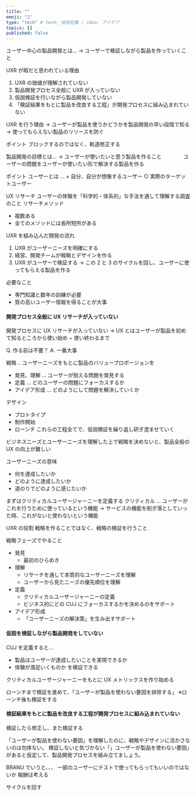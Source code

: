 ```yaml
---
title: ""
emoji: "📑"
type: "tech" # tech: 技術記事 / idea: アイデア
topics: []
published: false
---
```


ユーザー中心の製品開発とは...
→ ユーザーで検証しながら製品を作っていくこと

UXR が暇だと思われている理由

1. UXR の価値が理解されていない
2. 製品開発プロセス全般に UXR が入っていない
3. 仮説検証を行いながら製品開発していない
4. 「検証結果をもとに製品を改良する工程」が開発プロセスに組み込まれていない

UXR を行う理由
→ ユーザーが製品を使うかどうかを製品開発の早い段階で知る
→ 使ってもらえない製品のリリースを防ぐ

ポイント
ブロックするのではなく、軌道修正する

製品開発の目標とは...
→ ユーザーが使いたいと思う製品を作ること
　　　　ユーザーの問題をユーザーが使いたい形で解決する製品を作る

ポイント
ユーザーとは ...
× 自分、自分が想像するユーザー
○ 実際のターゲットユーザー

UX リサーチ
ユーザーの体験を「科学的・体系的」な手法を通して理解する調査のこと
リサーチメソッド

- 複数ある
- 全てのメソッドには長所短所がある

UXR を組み込んだ開発の流れ

1. UXR がユーザーニーズを明確にする
2. 経営、開発チームが戦略とデザインを作る
3. UXR がユーザーで検証する
   → この 2 と 3 のサイクルを回し、ユーザーに使ってもらえる製品を作る

必要なこと

- 専門知識と数年の訓練が必要
- 質の高いユーザー情報を得ることが大事

#### 開発プロセス全般に UX リサーチが入っていない

開発プロセスに UX リサーチが入っていない
→ UX とはユーザーが製品を初めて知るところから使い始め ~ 使い終わるまで

Q. 作る前は不要？
A. 一番大事

戦略 .. ユーザーニーズをもとに製品のバリュープロポージョンを

- 発見、理解 ... ユーザーが抱える問題を発見する
- 定義 ... どのユーザーの問題にフォーカスするか
- アイデア形成 ... どのようにして問題を解決していくか

デザイン

- プロトタイプ
- 制作開始
- ローンチ
  これらの工程全てで、仮説検証を繰り返し研ぎ澄ませていく

ビジネスニーズとユーザーニーズを理解した上で戦略を決めないと、製品全般の UX の向上が難しい

ユーザーニーズの意味

- 何を達成したいか
- どのように達成したいか
- 道のりでどのように感じたいか

まずはクリティカルユーザージャーニーを定義する
クリティカル ... ユーザーがこれを行うために使っているという機能
→ サービスの機能を削ぎ落としていった時、これがないと使わないという機能

UXR の役割
戦略を作ることではなく、戦略の検証を行うこと

戦略フェーズでやること

- 発見
  - 最初のひらめき
- 理解
  - リサーチを通して本質的なユーザーニーズを理解
  - ユーザーから見たニーズの優先順位を理解
- 定義
  - クリティカルユーザージャーニーの定義
  - ビジネス的にどの CUJ にフォーカスするかを決めるのをサポート
- アイデア形成
  - 「ユーザーニーズの解決策」を生み出すサポート

#### 仮説を検証しながら製品開発をしていない

CUJ を定義すると...

- 製品はユーザーが達成したいことを実現できるか
- 体験が満足いくものか
  を検証できる

クリティカルユーザージャーニーをもとに UX メトリックスを作り始める

ローンチまで検証を進めて、「ユーザーが製品を使わない要因を排除する」
※ローンチ後も検証をする

#### 検証結果をもとに製品を改良する工程が開発プロセスに組み込まれていない

検証したら修正し、また検証する

「ユーザーが製品を使わない要因」を理解したのに、戦略やデザインに活かさないのは勿体ない。
検証しないと気づかない「」ユーザーが製品を使わない要因」があると仮定して、製品開発プロセスを組み立てましょう。

BRANU でいうと、、、
一部のユーザーにテストで使ってもらってもいいのではないか
報酬は考える

サイクルを回す
